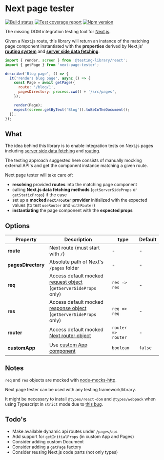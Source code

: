 # Next page tester

[![Build status][ci-badge]][ci]
[![Test coverage report][coveralls-badge]][coveralls]
[![Npm version][npm-badge]][npm]

The missing DOM integration testing tool for [Next.js][next-github].

Given a Next.js route, this library will return an instance of the matching page component instantiated with the **properties** derived by Next.js' [**routing system**][next-docs-routing] and [**server side data fetching**][next-docs-data-fetching].

```js
import { render, screen } from '@testing-library/react';
import { getPage } from 'next-page-tester';

describe('Blog page', () => {
  it('renders blog page', async () => {
    const Page = await getPage({
      route: '/blog/1',
      pagesDirectory: process.cwd() + '/src/pages',
    });

    render(Page);
    expect(screen.getByText('Blog')).toBeInTheDocument();
  });
});
```

## What

The idea behind this library is to enable integration tests on Next.js pages including [server side data fetching][next-docs-data-fetching] and [routing][next-docs-routing].

The testing approach suggested here consists of manually mocking external API's and get the component instance matching a given route.

Next page tester will take care of:

- **resolving** provided **routes** into the matching page component
- calling **Next.js data fetching methods** (`getServerSideProps` or `getStaticProps`) if the case
- set up a **mocked `next/router` provider** initialized with the expected values (to test `useRouter` and `withRouter`)
- **instantiating** the page component with the **expected props**

## Options

| Property           | Description                                                                      | type               | Default |
| ------------------ | -------------------------------------------------------------------------------- | ------------------ | ------- |
| **route**          | Next route (must start with `/`)                                                 | -                  | -       |
| **pagesDirectory** | Absolute path of Next's `/pages` folder                                          | -                  | -       |
| **req**            | Access default mocked [request object][req-docs]<br>(`getServerSideProps` only)  | `res => res`       | -       |
| **res**            | Access default mocked [response object][res-docs]<br>(`getServerSideProps` only) | `req => req`       | -       |
| **router**         | Access default mocked [Next router object][next-docs-router]                     | `router => router` | -       |
| **customApp**      | Use [custom App component ][next-docs-custom-app]                                | `boolean`          | `false` |

## Notes

`req` and `res` objects are mocked with [node-mocks-http][node-mocks-http].

Next page tester can be used with any testing framework/library.

It might be necessary to install `@types/react-dom` and `@types/webpack` when using Typescript in `strict` mode due to [this bug][next-gh-strict-bug].

## Todo's

- Make available dynamic api routes under `/pages/api`
- Add support for `getInitialProps` (in custom App and Pages)
- Consider adding custom Document
- Consider adding a `getPage` factory
- Consider reusing Next.js code parts (not only types)

[ci]: https://travis-ci.com/toomuchdesign/next-page-tester
[ci-badge]: https://travis-ci.com/toomuchdesign/next-page-tester.svg?branch=master
[npm]: https://www.npmjs.com/package/next-page-tester
[npm-badge]: https://img.shields.io/npm/v/next-page-tester.svg
[coveralls-badge]: https://coveralls.io/repos/github/toomuchdesign/next-page-tester/badge.svg?branch=master
[coveralls]: https://coveralls.io/github/toomuchdesign/next-page-tester?branch=master
[next-github]: https://nextjs.org/
[req-docs]: https://nodejs.org/api/http.html#http_class_http_clientrequest
[res-docs]: https://nodejs.org/api/http.html#http_class_http_serverresponse
[node-mocks-http]: https://www.npmjs.com/package/node-mocks-http
[next-docs-routing]: https://nextjs.org/docs/routing/introduction
[next-docs-data-fetching]: https://nextjs.org/docs/basic-features/data-fetching
[next-docs-router]: https://nextjs.org/docs/api-reference/next/router
[next-docs-custom-app]: https://nextjs.org/docs/advanced-features/custom-app
[next-gh-strict-bug]: https://github.com/vercel/next.js/issues/16219
